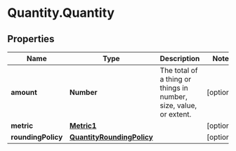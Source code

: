 # Quantity.Quantity

## Properties
Name | Type | Description | Notes
------------ | ------------- | ------------- | -------------
**amount** | **Number** | The total of a thing or things in number, size, value, or extent. | [optional] 
**metric** | [**Metric1**](Metric1.md) |  | [optional] 
**roundingPolicy** | [**QuantityRoundingPolicy**](QuantityRoundingPolicy.md) |  | [optional] 


